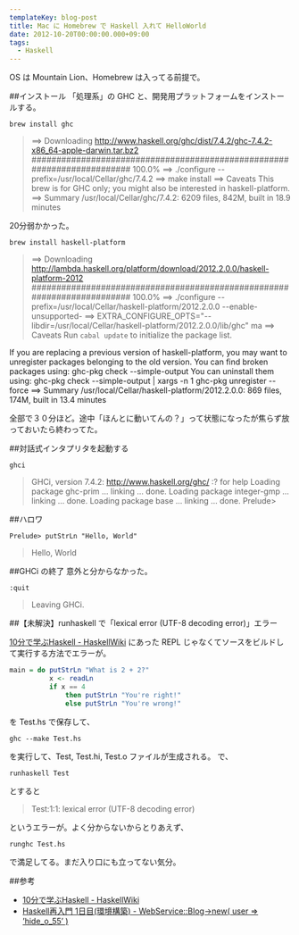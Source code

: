 ```yaml
---
templateKey: blog-post
title: Mac に Homebrew で Haskell 入れて HelloWorld
date: 2012-10-20T00:00:00.000+09:00
tags:
  - Haskell
---
```

OS は Mountain Lion、Homebrew は入ってる前提で。

<!-- more -->

##インストール
「処理系」の GHC と、開発用プラットフォームをインストールする。

```
brew install ghc
```

>==> Downloading http://www.haskell.org/ghc/dist/7.4.2/ghc-7.4.2-x86_64-apple-darwin.tar.bz2
######################################################################## 100.0%
==> ./configure --prefix=/usr/local/Cellar/ghc/7.4.2
==> make install
==> Caveats
This brew is for GHC only; you might also be interested in haskell-platform.
==> Summary
/usr/local/Cellar/ghc/7.4.2: 6209 files, 842M, built in 18.9 minutes

20分弱かかった。

```
brew install haskell-platform
```
>==> Downloading http://lambda.haskell.org/platform/download/2012.2.0.0/haskell-platform-2012
######################################################################## 100.0%
==> ./configure --prefix=/usr/local/Cellar/haskell-platform/2012.2.0.0 --enable-unsupported-
==> EXTRA_CONFIGURE_OPTS="--libdir=/usr/local/Cellar/haskell-platform/2012.2.0.0/lib/ghc" ma
==> Caveats
Run `cabal update` to initialize the package list.
>
If you are replacing a previous version of haskell-platform, you may want
to unregister packages belonging to the old version. You can find broken
packages using:
  ghc-pkg check --simple-output
You can uninstall them using:
  ghc-pkg check --simple-output | xargs -n 1 ghc-pkg unregister --force
==> Summary
/usr/local/Cellar/haskell-platform/2012.2.0.0: 869 files, 174M, built in 13.4 minutes

全部で３０分ほど。途中「ほんとに動いてんの？」って状態になったが焦らず放っておいたら終わってた。

##対話式インタプリタを起動する

```
ghci
```
>GHCi, version 7.4.2: http://www.haskell.org/ghc/  :? for help
Loading package ghc-prim ... linking ... done.
Loading package integer-gmp ... linking ... done.
Loading package base ... linking ... done.
Prelude> 

##ハロワ
```
Prelude> putStrLn "Hello, World"
```

>Hello, World

##GHCi の終了
意外と分からなかった。

```
:quit
```

>Leaving GHCi. 

##【未解決】runhaskell で「lexical error (UTF-8 decoding error)」エラー

[10分で学ぶHaskell - HaskellWiki](http://www.haskell.org/haskellwiki/10%E5%88%86%E3%81%A7%E5%AD%A6%E3%81%B6Haskell) にあった REPL じゃなくてソースをビルドして実行する方法でエラーが。

```hs Test.hs
main = do putStrLn "What is 2 + 2?"
          x <- readLn
          if x == 4
              then putStrLn "You're right!"
              else putStrLn "You're wrong!"
```

を Test.hs で保存して、

```
ghc --make Test.hs
```

を実行して、Test, Test.hi, Test.o ファイルが生成される。
で、

```
runhaskell Test
```
とすると

>Test:1:1: lexical error (UTF-8 decoding error)

というエラーが。よく分からないからとりあえず、

```
runghc Test.hs
```
で満足してる。まだ入り口にも立ってない気分。

##参考
* [10分で学ぶHaskell - HaskellWiki](http://www.haskell.org/haskellwiki/10%E5%88%86%E3%81%A7%E5%AD%A6%E3%81%B6Haskell)
* [Haskell再入門 1日目(環境構築) - WebService::Blog->new( user => ’hide_o_55’ )](http://d.hatena.ne.jp/hide_o_55/20110427/1303914801)

